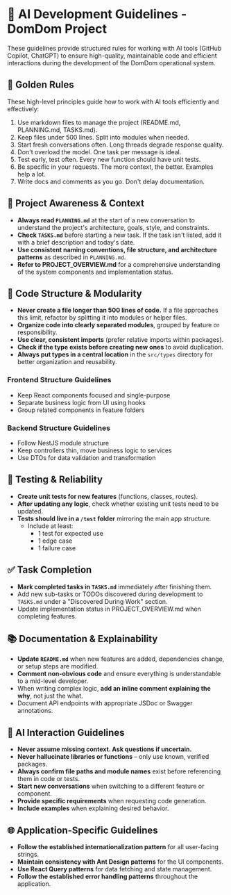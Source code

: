 # 📏 AI Development Guidelines - DomDom Project

These guidelines provide structured rules for working with AI tools (GitHub Copilot, ChatGPT) to ensure high-quality, maintainable code and efficient interactions during the development of the DomDom operational system.

## 🌟 Golden Rules

These high-level principles guide how to work with AI tools efficiently and effectively:

1. Use markdown files to manage the project (README.md, PLANNING.md, TASKS.md).
2. Keep files under 500 lines. Split into modules when needed.
3. Start fresh conversations often. Long threads degrade response quality.
4. Don't overload the model. One task per message is ideal.
5. Test early, test often. Every new function should have unit tests.
6. Be specific in your requests. The more context, the better. Examples help a lot.
7. Write docs and comments as you go. Don't delay documentation.

## 🔄 Project Awareness & Context

- **Always read `PLANNING.md`** at the start of a new conversation to understand the project's architecture, goals, style, and constraints.
- **Check `TASKS.md`** before starting a new task. If the task isn't listed, add it with a brief description and today's date.
- **Use consistent naming conventions, file structure, and architecture patterns** as described in `PLANNING.md`.
- **Refer to PROJECT_OVERVIEW.md** for a comprehensive understanding of the system components and implementation status.

## 🧱 Code Structure & Modularity

- **Never create a file longer than 500 lines of code.** If a file approaches this limit, refactor by splitting it into modules or helper files.
- **Organize code into clearly separated modules**, grouped by feature or responsibility.
- **Use clear, consistent imports** (prefer relative imports within packages).
- **Check if the type exists before creating new ones** to avoid duplication.
- **Always put types in a central location** in the `src/types` directory for better organization and reusability.

### Frontend Structure Guidelines
- Keep React components focused and single-purpose
- Separate business logic from UI using hooks
- Group related components in feature folders

### Backend Structure Guidelines
- Follow NestJS module structure
- Keep controllers thin, move business logic to services
- Use DTOs for data validation and transformation

## 🧪 Testing & Reliability

- **Create unit tests for new features** (functions, classes, routes).
- **After updating any logic**, check whether existing unit tests need to be updated.
- **Tests should live in a `/test` folder** mirroring the main app structure.
  - Include at least:
    - 1 test for expected use
    - 1 edge case
    - 1 failure case

## ✅ Task Completion

- **Mark completed tasks in `TASKS.md`** immediately after finishing them.
- Add new sub-tasks or TODOs discovered during development to `TASKS.md` under a "Discovered During Work" section.
- Update implementation status in PROJECT_OVERVIEW.md when completing features.

## 📚 Documentation & Explainability

- **Update `README.md`** when new features are added, dependencies change, or setup steps are modified.
- **Comment non-obvious code** and ensure everything is understandable to a mid-level developer.
- When writing complex logic, **add an inline comment explaining the why**, not just the what.
- Document API endpoints with appropriate JSDoc or Swagger annotations.

## 🧠 AI Interaction Guidelines

- **Never assume missing context. Ask questions if uncertain.**
- **Never hallucinate libraries or functions** – only use known, verified packages.
- **Always confirm file paths and module names** exist before referencing them in code or tests.
- **Start new conversations** when switching to a different feature or component.
- **Provide specific requirements** when requesting code generation.
- **Include examples** when explaining desired behavior.

## 🌐 Application-Specific Guidelines

- **Follow the established internationalization pattern** for all user-facing strings.
- **Maintain consistency with Ant Design patterns** for the UI components.
- **Use React Query patterns** for data fetching and state management.
- **Follow the established error handling patterns** throughout the application.